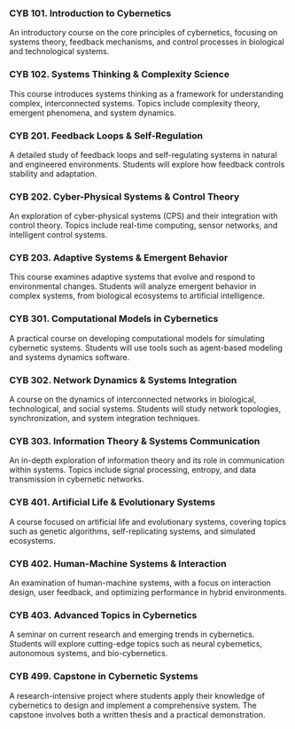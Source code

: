 ### CYB 101. Introduction to Cybernetics

An introductory course on the core principles of cybernetics, focusing on systems theory, feedback mechanisms, and control processes in biological and technological systems.

### CYB 102. Systems Thinking & Complexity Science

This course introduces systems thinking as a framework for understanding complex, interconnected systems. Topics include complexity theory, emergent phenomena, and system dynamics.

### CYB 201. Feedback Loops & Self-Regulation

A detailed study of feedback loops and self-regulating systems in natural and engineered environments. Students will explore how feedback controls stability and adaptation.

### CYB 202. Cyber-Physical Systems & Control Theory

An exploration of cyber-physical systems (CPS) and their integration with control theory. Topics include real-time computing, sensor networks, and intelligent control systems.

### CYB 203. Adaptive Systems & Emergent Behavior

This course examines adaptive systems that evolve and respond to environmental changes. Students will analyze emergent behavior in complex systems, from biological ecosystems to artificial intelligence.

### CYB 301. Computational Models in Cybernetics

A practical course on developing computational models for simulating cybernetic systems. Students will use tools such as agent-based modeling and systems dynamics software.

### CYB 302. Network Dynamics & Systems Integration

A course on the dynamics of interconnected networks in biological, technological, and social systems. Students will study network topologies, synchronization, and system integration techniques.

### CYB 303. Information Theory & Systems Communication

An in-depth exploration of information theory and its role in communication within systems. Topics include signal processing, entropy, and data transmission in cybernetic networks.

### CYB 401. Artificial Life & Evolutionary Systems

A course focused on artificial life and evolutionary systems, covering topics such as genetic algorithms, self-replicating systems, and simulated ecosystems.

### CYB 402. Human-Machine Systems & Interaction

An examination of human-machine systems, with a focus on interaction design, user feedback, and optimizing performance in hybrid environments.

### CYB 403. Advanced Topics in Cybernetics

A seminar on current research and emerging trends in cybernetics. Students will explore cutting-edge topics such as neural cybernetics, autonomous systems, and bio-cybernetics.

### CYB 499. Capstone in Cybernetic Systems

A research-intensive project where students apply their knowledge of cybernetics to design and implement a comprehensive system. The capstone involves both a written thesis and a practical demonstration.
